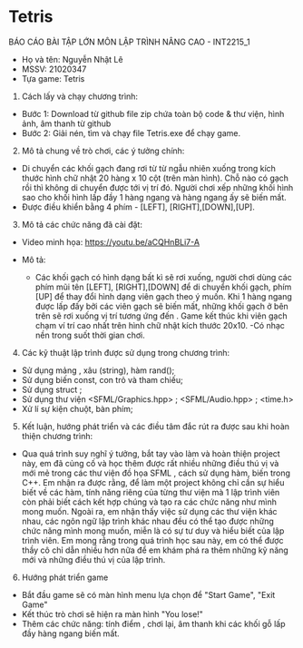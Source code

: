 # Tetris
BÁO CÁO BÀI TẬP LỚN MÔN LẬP TRÌNH NÂNG CAO - INT2215_1

- Họ và tên: Nguyễn Nhật Lê 
- MSSV: 21020347
- Tựa game: Tetris

1. Cách lấy và chạy chương trình:
- Bước 1: Download từ github file zip chứa toàn bộ code & thư viện, hình ảnh, âm thanh từ github
- Bước 2: Giải nén, tìm và chạy file Tetris.exe để chạy game.
2. Mô tả chung về trò chơi, các ý tưởng chính:
- Di chuyển các khối gạch đang rơi từ từ ngẫu nhiên xuống trong kích thước hình chữ nhật 20 hàng x 10 cột (trên màn hình). Chỗ nào có gạch rồi thì không di chuyển được tới vị trí đó. Người chơi xếp những khối hình sao cho khối hình lấp đầy 1 hàng ngang và hàng ngang ấy sẽ biến mất.
- Được điều khiển bằng 4 phím -  [LEFT], [RIGHT],[DOWN],[UP].

3. Mô tả các chức năng đã cài đặt:
- Video minh họa: https://youtu.be/aCQHnBLi7-A

- Mô tả:
  - Các khối gạch có hình dạng bất kì sẽ rơi xuống, người chơi dùng các phím mũi tên [LEFT], [RIGHT],[DOWN] để di chuyển khối gạch, phím [UP] để thay đổi hình dạng viên gạch theo ý muốn. Khi 1 hàng ngang được lấp đấy bởi các viên gạch sẽ biến mất, những khối gạch ở bên trên sẽ rơi xuống vị trí tương ứng đến . Game kết thúc khi viên gạch chạm ví trí cao nhất trên hình chữ nhật kích thước 20x10.
  -Có nhạc nền trong suốt thời gian chơi. 
4. Các kỹ thuật lập trình được sử dụng trong chương trình:
- Sử dụng mảng , xâu (string), hàm rand();
- Sử dụng biến const, con trỏ và tham chiếu;
- Sử dụng struct ;
- Sử dụng thư viện <SFML/Graphics.hpp> ; <SFML/Audio.hpp> ; <time.h>
- Xử lí sự kiện chuột, bàn phím;

5. Kết luận, hướng phát triển và các điều tâm đắc rút ra được sau khi hoàn thiện chương trình:
- Qua quá trình suy nghĩ ý tưởng, bắt tay vào làm và hoàn thiện project này, em đã củng cố và học thêm được rất nhiều những điều thú vị và mới mẻ trong các thư viện đồ họa SFML , cách sử dụng hàm, biến trong C++. Em nhận ra được rằng, để làm một project không chỉ cần sự hiểu biết về các hàm, tính năng riêng của từng thư viện mà 1 lập trình viên còn phải biết cách kết hợp chúng và tạo ra các chức năng như mình mong muốn. Ngoài ra, em nhận thấy việc sử dụng các thư viện khác nhau, các ngôn ngữ lập trình khác nhau đều có thể tạo được những chức năng mình mong muốn, miễn là có sự tư duy và hiểu biết của lập trình viên. Em mong rằng trong quá trình học sau này, em có thể được thầy cô chỉ dẫn nhiều hơn nữa để em khám phá ra thêm những kỹ năng mới và những điều thú vị của lập trình.

6. Hướng phát triển game
- Bắt đầu game sẽ có màn hình menu lựa chọn để "Start Game", "Exit Game"
- Kết thúc trò chơi sẽ hiện ra màn hình "You lose!" 
- Thêm các chức năng: tính điểm , chơi lại, âm thanh khi các khối gỗ lấp đầy hàng ngang biến mất.
